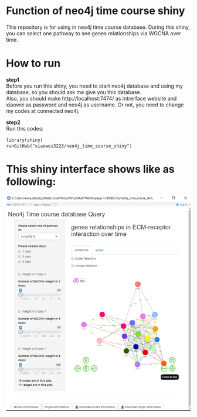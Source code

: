 # Function of neo4j time course shiny
This repository is for using in neo4j time course database.
During this shiny, you can select one pathway to see genes relationships via WGCNA over time.

# How to run

**step1**   
Before you run this shiny, you need to start neo4j database and using my database, so you should ask me give you this database.  
Also, you should make http://localhost:7474/ as intrerface website and xiaowei as password and neo4j as username. Or not, you need to change
my codes at connected neo4j.

**step2**  
Run this codes:
```
library(shiny)
runGitHub("xiaowei3223/neo4j_time_course_shiny")
```

# This shiny interface shows like as following:

![interface_neo4j_time_course_shiny.png](./img/interface_neo4j_time_course_shiny.jpg)
